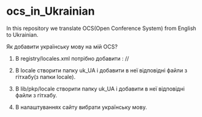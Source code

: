 ocs_in_Ukrainian
================

In this repository we translate OCS(Open Conference System) from English to Ukrainian.


Як добавити українську мову на мій OCS?

1) В registry/locales.xml потрібно добавити :
  // <locale key="uk_UA" complete="false" name="Українська"/>
  
2) В locale створити папку uk_UA  і добавити в неї відповідні файли з гітхабу(з папки locale).

3) В lib/pkp/locale створити папку uk_UA  і добавити в неї відповідні файли з гітхабу.

4) В налаштуваннях сайту вибрати українську мову.
